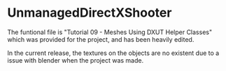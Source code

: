 # UnmanagedDirectXShooter

The funtional file is "Tutorial 09 - Meshes Using DXUT Helper Classes" which was provided for the project, and has been heavily edited.

In the current release, the textures on the objects are no existent due to a issue with blender when the project was made. 
